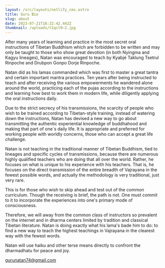 ```yaml
---
layout: /src/layouts/netlify_cms.astro
title: Guru Bio
slug: about
date: 2023-07-21T16:32:42.442Z
thumbnail: /uploads/t1qcl9~2.jpg
---
```

After many years of learning and practice in the most secret oral instructions of Tibetan Buddhism which are forbidden to be written and may only be taught to those who show great devotion (in both Nyingma and Kagyu lineages), Natan was encouraged to teach by Kyabjé Taklung Tsetrul Rinpoche and Drubpon Gonpo Dorje Rinpoche. 

Natan did as his lamas commanded which was first to master a great tantra and certain important mantra practices. Ten years after being instructed to teach and after receiving the various empowerments he wandered alone around the world, practicing each of the pujas according to the instructions and learning how best to work them in modern life, while diligently applying the oral instructions daily.

Due to the strict secrecy of his transmissions, the scarcity of people who wish to be trained according to Tibetan-style training, instead of watering down the instructions, Natan has devised a new way to go about transmitting the authentic experiential knowledge of buddhahood and making that part of one´s daily life. It is appropriate and preferred for working people with worldly concerns, those who can accept a great life challenge. 

Natan is not teaching in the traditional manner of Tibetan Buddhism, tied to lineages and specific cycles of transmissions, because there are numerous highly qualified teachers who are doing that all over the world. Rather, he focuses on what is unique to his experience with his teachers. That is, he focuses on the direct transmission of the entire breadth of Vajrayana in the fewest possible words, and actually the methodology is very traditional, just very rare.

This is for those who wish to skip ahead and test out of the common curriculum. Though the receiving is brief, the path is not. One must commit to it to incorporate the experiences into one's primary mode of consciousness.

Therefore, we will away from the common class of instructors so prevalent on the internet and in dharma centers limited by tradition and classical Tibetan literature. Natan is doing exactly what his lama's bade him to do: to find a new way to teach the highest teachings in Vajrayana in the clearest way with the fewest words. 

Natan will use haiku and other terse means directly to confront the dharmadhatu for peace and joy.

<gurunatan74@gmail.com>